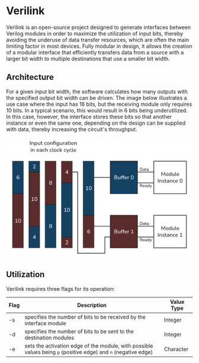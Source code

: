 # Verilink


Verilink is an open-source project designed to generate interfaces between Verilog modules in order to maximize the utilization of input bits, thereby avoiding the underuse of data transfer resources, which are often the main limiting factor in most devices. Fully modular in design, it allows the creation of a modular interface that efficiently transfers data from a source with a larger bit width to multiple destinations that use a smaller bit width.


## Architecture 

For a given input bit width, the software calculates how many outputs with the specified output bit width can be driven. The image below illustrates a use case where the input has 16 bits, but the receiving module only requires 10 bits. In a typical scenario, this would result in 6 bits being underutilized. In this case, however, the interface stores these bits so that another instance or even the same one, depending on the design can be supplied with data, thereby increasing the circuit's throughput.


![Interface Architecture Diagram](https://github.com/icaroVerilog/VeriLink/blob/main/images/architecture.png)


## Utilization
Verilink requires three flags for its operation:

|      Flag      |Description                          |Value Type                         |
|----------------|-------------------------------|-----------------------------|
|-s							 |specifies the number of bits to be received by the interface module        |Integer            |
|-d          		 |specifies the number of bits to be sent to the destination modules            |Integer          |
|-e              |sets the activation edge of the module, with possible values being `p` (positive edge) and `n` (negative edge)|Character
